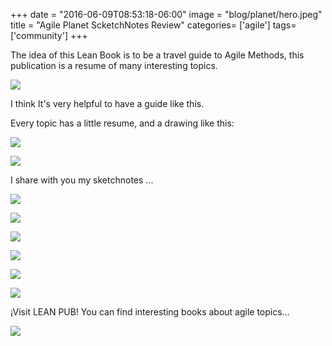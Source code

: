 +++
date = "2016-06-09T08:53:18-06:00"
image = "blog/planet/hero.jpeg"
title = "Agile Planet ScketchNotes Review"
categories= ['agile']
tags= ['community']
+++

The idea of this Lean Book is to be a travel guide to Agile Methods, this publication is a resume of many interesting topics.

![][1]

I think It's very helpful to have a guide like this.

Every topic has a little resume, and a drawing like this:

![][2]

![][3]

I share with you my sketchnotes ...

![][4]

![][5]

![][6]

![][7]

![][8]

![][9]

¡Visit LEAN PUB! You can find interesting books about agile topics...

![][10]

[1]: /blog/blog/planet/hero.jpeg
[2]: /blog/blog/planet/NUEVE.jpg
[3]: /blog/blog/planet/OCHO.jpg
[4]: /blog/blog/planet/DOS_.jpg
[5]: /blog/blog/planet/TRES_.jpg
[6]: /blog/blog/planet/CUATRO.jpg
[7]: /blog/blog/planet/CINCO.jpg
[8]: /blog/blog/planet/SEIS.jpg
[9]: /blog/blog/planet/SIETE.jpg
[10]: /blog/blog/planet/leanpub.png

